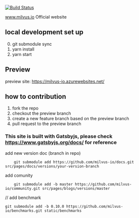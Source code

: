 [![Build Status](https://dev.azure.com/zhifengzhang/milvus-io-production/_apis/build/status/milvus-io?branchName=master)](https://dev.azure.com/zhifengzhang/milvus-io-production/_build/latest?definitionId=33&branchName=master)

www.milvus.io Official website

## local development set up

0. git submodule sync
1. yarn install
1. yarn start

## Preview

preview site: https://milvus-io.azurewebsites.net/

## how to contribution

1. fork the repo
2. checkout the preview branch
3. create a new feature branch based on the preview branch
4. pull request to the preview branch

### This site is built with Gatsbyjs, please check https://www.gatsbyjs.org/docs/ for reference

add new version doc (branch in repo)

```
    git submodule add https://github.com/milvus-io/docs.git src/pages/docs/versions/your-version-branch
```

add comunity
```
    git submodule add -b master https://github.com/milvus-io/community.git src/pages/blogs/versions/master
```

// add benchmark
```
git submodule add -b 0.10.0 https://github.com/milvus-io/benchmarks.git static/benchmarks
```
